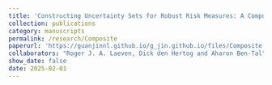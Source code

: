 ```yaml
---
title: 'Constructing Uncertainty Sets for Robust Risk Measures: A Composition of $\phi$-Divergences Approach to Combat Tail Uncertainty'
collection: publications
category: manuscripts
permalink: /research/Composite
paperurl: 'https://guanjinnl.github.io/g_jin.github.io/files/Composite.pdf'
collaborators: "Roger J. A. Laeven, Dick den Hertog and Aharon Ben-Tal"
show_date: false
date: 2025-02-01
---
```


